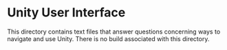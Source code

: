 # Unity User Interface

This directory contains text files that answer questions concerning ways to navigate and use Unity. There is no build associated with this directory.
